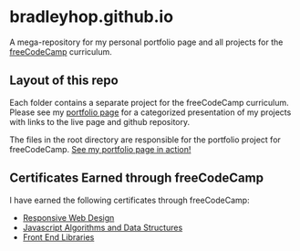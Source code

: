 # bradleyhop.github.io

A mega-repository for my personal portfolio page and all projects for the
[freeCodeCamp](https://freecodecamp.org) curriculum.

## Layout of this repo

Each folder contains a separate project for the freeCodeCamp curriculum. Please
see my [portfolio page](https://bradleyhop.github.io) for a categorized
presentation of my projects with links to the live page and github repository.

The files in the root directory are responsible for the portfolio project for freeCodeCamp.
[See my portfolio page in action!](https://bradleyhop.github.io)

## Certificates Earned through freeCodeCamp

I have earned the following certificates through freeCodeCamp:

* [Responsive Web Design](https://www.freecodecamp.org/certification/bradleyhop/responsive-web-design)
* [Javascript Algorithms and Data Structures](https://www.freecodecamp.org/certification/bradleyhop/javascript-algorithms-and-data-structures)
* [Front End Libraries](https://www.freecodecamp.org/certification/bradleyhop/front-end-libraries)
